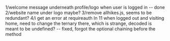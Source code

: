 1/welcome message underneath profile/logo when user is logged in -- done
2/website name under logo maybe?
3/remove allhikes.js, seems to be redundant?
4/i get an error at requireauth ln 11 when logged out and visiting home, need to change the ternary there, which is strange, decoded is meant to be undefined? -- fixed, forgot the optional chaining before the method

